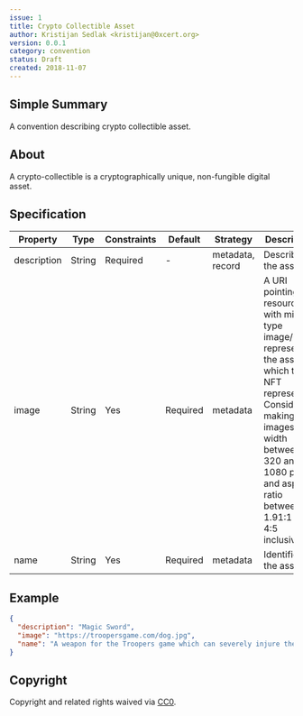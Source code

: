 ```yaml
---
issue: 1
title: Crypto Collectible Asset
author: Kristijan Sedlak <kristijan@0xcert.org>
version: 0.0.1
category: convention
status: Draft
created: 2018-11-07
---
```


## Simple Summary

A convention describing crypto collectible asset.

## About

A crypto-collectible is a cryptographically unique, non-fungible digital asset.

## Specification

| Property | Type | Constraints | Default | Strategy | Description
|-|-|-|-|-|-
| description | String | Required | - | metadata, record | Describes the asset.
| image | String | Yes | Required | metadata | A URI pointing to a resource with mime type image/* representing the asset to which this NFT represents. Consider making any images at a width between 320 and 1080 pixels and aspect ratio between 1.91:1 and 4:5 inclusive.
| name | String | Yes | Required | metadata | Identifies the asset.

## Example

```json
{ 
  "description": "Magic Sword",
  "image": "https://troopersgame.com/dog.jpg",
  "name": "A weapon for the Troopers game which can severely injure the enemy."
}
```

## Copyright

Copyright and related rights waived via [CC0](https://creativecommons.org/publicdomain/zero/1.0/).
